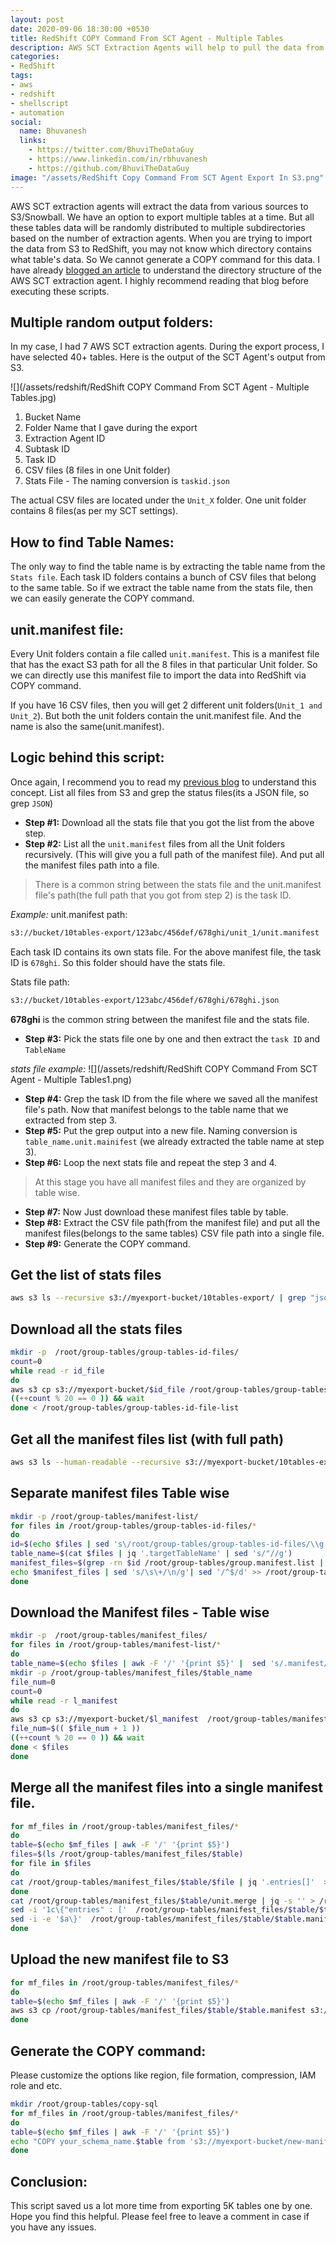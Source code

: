 ```yaml
---
layout: post
date: 2020-09-06 18:30:00 +0530
title: RedShift COPY Command From SCT Agent - Multiple Tables
description: AWS SCT Extraction Agents will help to pull the data from the various sources. Generate RedShift copy command from SCT agent exported to S3 or Snowball with random string folders. 
categories:
- RedShift
tags:
- aws
- redshift
- shellscript
- automation
social:
  name: Bhuvanesh
  links:
    - https://twitter.com/BhuviTheDataGuy
    - https://www.linkedin.com/in/rbhuvanesh
    - https://github.com/BhuviTheDataGuy
image: "/assets/RedShift Copy Command From SCT Agent Export In S3.png"    
---
```

AWS SCT extraction agents will extract the data from various sources to S3/Snowball. We have an option to export multiple tables at a time. But all these tables data will be randomly distributed to multiple subdirectories based on the number of extraction agents. When you are trying to import the data from S3 to RedShift, you may not know which directory contains what table's data. So We cannot generate a COPY command for this data. I have already [blogged an article](https://thedataguy.in/redshift-copy-script-from-sct-agent-export-s3-part1/) to understand the directory structure of the AWS SCT extraction agent. I highly recommend reading that blog before executing these scripts. 

## Multiple random output folders:

In my case, I had 7 AWS SCT extraction agents. During the export process,  I have selected 40+ tables. Here is the output of the SCT Agent's output from S3.

![](/assets/redshift/RedShift COPY Command From SCT Agent - Multiple Tables.jpg)

1. Bucket Name
2. Folder Name that I gave during the export
3. Extraction Agent ID
4. Subtask ID
5. Task ID
6. CSV files (8 files in one Unit folder)
7. Stats File - The naming conversion is `taskid.json`

The actual CSV files are located under the `Unit_X` folder. One unit folder contains 8 files(as per my SCT settings).

## How to find Table Names:

The only way to find the table name is by extracting the table name from the `Stats file`. Each task ID folders contains a bunch of CSV files that belong to the same table. So if we extract the table name from the stats file, then we can easily generate the COPY command. 

## unit.manifest file:

Every Unit folders contain a file called `unit.manifest`. This is a manifest file that has the exact S3 path for all the 8 files in that particular Unit folder. So we can directly use this manifest file to import the data into RedShift via COPY command.

If you have 16 CSV files, then you will get 2 different unit folders(`Unit_1 and Unit_2`). But both the unit folders contain the unit.manifest file. And the name is also the same(unit.manifest). 

## Logic behind this script:

Once again, I recommend you to read my [previous blog](https://thedataguy.in/redshift-copy-script-from-sct-agent-export-s3-part1/) to understand this concept. List all files from S3 and grep the status files(its a JSON file, so grep `JSON`)

* **Step #1:** Download all the stats file that you got the list from the above step.
* **Step #2:** List all the `unit.manifest` files from all the Unit folders recursively. (This will give you a full path of the manifest file). And put all the manifest files path into a file. 

> There is a common string between the stats file and the unit.manifest file's path(the full path that you got from step 2) is the task ID.

_Example:_
unit.manifest path:
```bash
s3://bucket/10tables-export/123abc/456def/678ghi/unit_1/unit.manifest
```
Each task ID contains its own stats file. For the above manifest file, the task ID is `678ghi`. So this folder should have the stats file.

Stats file path:
```bash
s3://bucket/10tables-export/123abc/456def/678ghi/678ghi.json
```
**678ghi** is the common string between the manifest file and the stats file.

* **Step #3:** Pick the stats file one by one and then extract the `task ID` and `TableName`	

_stats file example:_
![](/assets/redshift/RedShift COPY Command From SCT Agent - Multiple Tables1.png)

* **Step #4:** Grep the task ID from the file where we saved all the manifest file's path. Now that manifest belongs to the table name that we extracted from step 3.
* **Step #5:** Put the grep output into a new file. Naming conversion is 	`table_name.unit.mainifest` (we already extracted the table name at step 3).
* **Step #6:** Loop the next stats file and repeat the step 3 and 4.

> At this stage you have all manifest files and they are organized by table wise. 

* **Step #7:** Now Just download these manifest files table by table.
* **Step #8:** Extract the CSV file path(from the manifest file) and put all the manifest files(belongs to the same tables) CSV file path into a single file.
* **Step #9:** Generate the COPY command.

## Get the list of stats files

```bash
aws s3 ls --recursive s3://myexport-bucket/10tables-export/ | grep "json" | grep -v 'statistic.json'  | awk -F ' ' '{print $4}' > /root/group-tables/group-tables-id-file-list
```
## Download all the stats files

```bash
mkdir -p  /root/group-tables/group-tables-id-files/
count=0
while read -r id_file
do
aws s3 cp s3://myexport-bucket/$id_file /root/group-tables/group-tables-id-files/ &
((++count % 20 == 0 )) && wait
done < /root/group-tables/group-tables-id-file-list
```
## Get all the manifest files list (with full path)

```bash
aws s3 ls --human-readable --recursive s3://myexport-bucket/10tables-export/ | grep "unit.manifest" | awk -F ' ' '{print $5}' > /root/group-tables/group.manifest.list
```
## Separate manifest files Table wise

```bash
mkdir -p /root/group-tables/manifest-list/
for files in /root/group-tables/group-tables-id-files/*
do
id=$(echo $files | sed 's\/root/group-tables/group-tables-id-files/\\g'|sed 's/.json//g')
table_name=$(cat $files | jq '.targetTableName' | sed 's/"//g')
manifest_files=$(grep -rn $id /root/group-tables/group.manifest.list | awk -F ':' '{print $2}' )
echo $manifest_files | sed 's/\s\+/\n/g'| sed '/^$/d' >> /root/group-tables/manifest-list/$table_name.manifest
done
```
## Download the Manifest files - Table wise

```bash
mkdir -p  /root/group-tables/manifest_files/
for files in /root/group-tables/manifest-list/*
do
table_name=$(echo $files | awk -F '/' '{print $5}' |  sed 's/.manifest//g')
mkdir -p /root/group-tables/manifest_files/$table_name
file_num=0
count=0
while read -r l_manifest
do
aws s3 cp s3://myexport-bucket/$l_manifest  /root/group-tables/manifest_files/$table_name/unit.manifest.$file_num &
file_num=$(( $file_num + 1 ))
((++count % 20 == 0 )) && wait
done < $files
done
```
## Merge all the manifest files into a single manifest file.

```bash
for mf_files in /root/group-tables/manifest_files/*
do
table=$(echo $mf_files | awk -F '/' '{print $5}')
files=$(ls /root/group-tables/manifest_files/$table)
for file in $files
do
cat /root/group-tables/manifest_files/$table/$file | jq '.entries[]'  >> /root/group-tables/manifest_files/$table/unit.merge
done
cat /root/group-tables/manifest_files/$table/unit.merge | jq -s '' > /root/group-tables/manifest_files/$table/$table.manifest
sed -i '1c\{"entries" : ['  /root/group-tables/manifest_files/$table/$table.manifest
sed -i -e '$a\}'  /root/group-tables/manifest_files/$table/$table.manifest
done
```
## Upload the new manifest file to S3

```bash
for mf_files in /root/group-tables/manifest_files/*
do
table=$(echo $mf_files | awk -F '/' '{print $5}')
aws s3 cp /root/group-tables/manifest_files/$table/$table.manifest s3://myexport-bucket/new-manifest-file/
done
```
## Generate the COPY command:

Please customize the options like region, file formation, compression, IAM role and etc.
```bash
mkdir /root/group-tables/copy-sql
for mf_files in /root/group-tables/manifest_files/*
do
table=$(echo $mf_files | awk -F '/' '{print $5}')
echo "COPY your_schema_name.$table from 's3://myexport-bucket/new-manifest-file/$table.manifest' MANIFEST iam_role 'arn:aws:iam::1231231231:role/Access-S3' REGION 'ap-south-1' REMOVEQUOTES IGNOREHEADER 1 ESCAPE DATEFORMAT 'auto' TIMEFORMAT 'auto' GZIP DELIMITER '|' ACCEPTINVCHARS '?' COMPUPDATE FALSE STATUPDATE FALSE MAXERROR 0 BLANKSASNULL EMPTYASNULL  EXPLICIT_IDS"  > /root/group-tables/copy-sql/copy-$table.sql
done
```
## Conclusion:

This script saved us a lot more time from exporting 5K tables one by one. Hope you find this helpful. Please feel free to leave a comment in case if you have any issues.